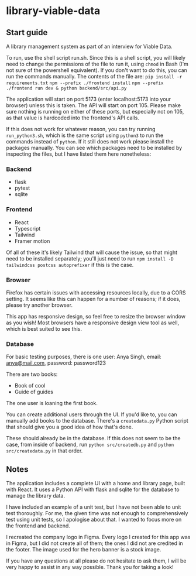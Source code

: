 # library-viable-data

## Start guide
A library management system as part of an interview for Viable Data.

To run, use the shell script run.sh. Since this is a shell script, you will likely need to change the permissions of the file to run it, using `chmod` in Bash (I'm not sure of the powershell equivalent). If you don't want to do this, you can run the commands manually. The contents of the file are:
`pip install -r requirements.txt`
`npm --prefix ./frontend install`
`npm --prefix ./frontend run dev & python backend/src/api.py`

The application will start on port 5173 (enter localhost:5173 into your browser) unless this is taken. The API will start on port 105. Please make sure nothing is running on either of these ports, but especially not on 105, as that value is hardcoded into the frontend's API calls.

If this does not work for whatever reason, you can try running `run_python3.sh`, which is the same script using `python3` to run the commands instead of `python`. If it still does not work please install the packages manually. You can see which packages need to be installed by inspecting the files, but I have listed them here nonetheless:

### Backend
- flask
- pytest
- sqlite

### Frontend
- React
- Typescript
- Tailwind
- Framer motion

Of all of these it's likely Tailwind that will cause the issue, so that might need to be installed separately; you'll just need to run `npm install -D tailwindcss postcss autoprefixer` if this is the case.

### Browser

Firefox has certain issues with accessing resources locally, due to a CORS setting. It seems like this can happen for a number of reasons; if it does, please try another browser. 

This app has responsive design, so feel free to resize the browser window as you wish! Most browsers have a responsive design view tool as well, which is best suited to see this.

### Database

For basic testing purposes, there is one user:
Anya Singh, email: anya@mail.com, password: password123

There are two books:
- Book of cool
- Guide of guides

The one user is loaning the first book.

You can create additional users through the UI. If you'd like to, you can manually add books to the database. There's a `createdata.py` Python script that should give you a good idea of how that's done.

These should already be in the database. If this does not seem to be the case, from inside of backend, run `python src/createdb.py` and `python src/createdata.py` in that order.

## Notes
The application includes a complete UI with a home and library page, built with React. It uses a Python API with flask and sqlite for the database to manage the library data.

I have included an example of a unit test, but I have not been able to unit test thoroughly. For me, the given time was not enough to comprehensively test using unit tests, so I apologise about that. I wanted to focus more on the frontend and backend.

I recreated the company logo in Figma. Every logo I created for this app was in Figma, but I did not create all of them; the ones I did not are credited in the footer. The image used for the hero banner is a stock image.

If you have any questions at all please do not hesitate to ask them, I will be very happy to assist in any way possible. Thank you for taking a look!

